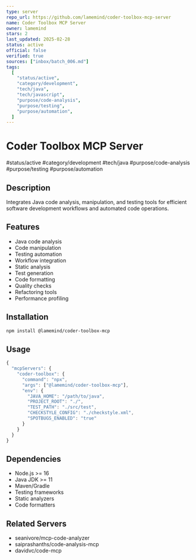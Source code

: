 ```yaml
---
type: server
repo_url: https://github.com/lamemind/coder-toolbox-mcp-server
name: Coder Toolbox MCP Server
owner: lamemind
stars: 2
last_updated: 2025-02-28
status: active
official: false
verified: true
sources: ["inbox/batch_006.md"]
tags:
  [
    "status/active",
    "category/development",
    "tech/java",
    "tech/javascript",
    "purpose/code-analysis",
    "purpose/testing",
    "purpose/automation",
  ]
---
```


# Coder Toolbox MCP Server

#status/active #category/development #tech/java #purpose/code-analysis #purpose/testing #purpose/automation

## Description

Integrates Java code analysis, manipulation, and testing tools for efficient software development workflows and automated code operations.

## Features

- Java code analysis
- Code manipulation
- Testing automation
- Workflow integration
- Static analysis
- Test generation
- Code formatting
- Quality checks
- Refactoring tools
- Performance profiling

## Installation

```bash
npm install @lamemind/coder-toolbox-mcp
```

## Usage

```javascript
{
  "mcpServers": {
    "coder-toolbox": {
      "command": "npx",
      "args": ["@lamemind/coder-toolbox-mcp"],
      "env": {
        "JAVA_HOME": "/path/to/java",
        "PROJECT_ROOT": "./",
        "TEST_PATH": "./src/test",
        "CHECKSTYLE_CONFIG": "./checkstyle.xml",
        "SPOTBUGS_ENABLED": "true"
      }
    }
  }
}
```

## Dependencies

- Node.js >= 16
- Java JDK >= 11
- Maven/Gradle
- Testing frameworks
- Static analyzers
- Code formatters

## Related Servers

- seanivore/mcp-code-analyzer
- saiprashanths/code-analysis-mcp
- davidvc/code-mcp
